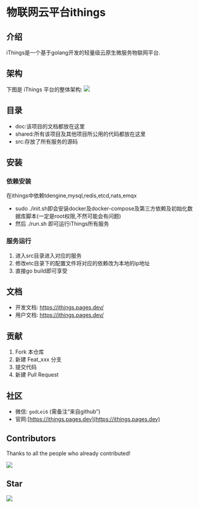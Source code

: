# 物联网云平台ithings
## 介绍
iThings是一个基于golang开发的轻量级云原生微服务物联网平台.
## 架构
下图是 iThings 平台的整体架构:
<img src="/assets/img/things/iThings架构图.png">
## 目录
- doc:该项目的文档都放在这里
- shared:所有该项目及其他项目所公用的代码都放在这里
- src:存放了所有服务的源码

## 安装
### 依赖安装
在ithings中依赖tdengine,mysql,redis,etcd,nats,emqx
* sudo ./init.sh即会安装docker及docker-compose及第三方依赖及初始化数据库脚本(一定是root权限,不然可能会有问题)
* 然后 ./run.sh 即可运行iThings所有服务
### 服务运行
1. 进入src目录进入对应的服务
2. 修改etc目录下的配置文件将对应的依赖改为本地的ip地址
3. 直接go build即可享受

## 文档

- 开发文档: https://ithings.pages.dev/
- 用户文档: https://ithings.pages.dev/


## 贡献

1.  Fork 本仓库
2.  新建 Feat_xxx 分支
3.  提交代码
4.  新建 Pull Request

## 社区
- 微信: `godLei6` (需备注“来自github”)
- 官网:[https://ithings.pages.dev](https://ithings.pages.dev)

## Contributors

Thanks to all the people who already contributed!

<a href="https://github.com/i-Things/iThings/graphs/contributors">
  <img src="https://contributors-img.web.app/image?repo=i-Things/iThings" />
</a>

## Star
<img src="https://starchart.cc/i-Things/iThings.svg">